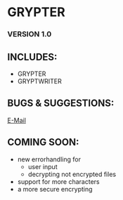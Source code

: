 # GRYPTER
### VERSION 1.0

## INCLUDES:
- GRYPTER
- GRYPTWRITER
## BUGS & SUGGESTIONS:
[E-Mail](mailto:mail@tim-greller.tk)
## COMING SOON:
- new errorhandling for
    - user input
    - decrypting not encrypted files
- support for more characters
- a more secure encrypting